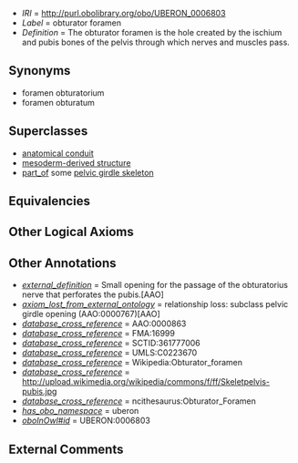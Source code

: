  * *IRI* = http://purl.obolibrary.org/obo/UBERON_0006803
 * *Label* = obturator foramen
 * *Definition* = The obturator foramen is the hole created by the ischium and pubis bones of the pelvis through which nerves and muscles pass.

## Synonyms

 * foramen obturatorium
 * foramen obturatum

## Superclasses

 * [anatomical conduit](../../UBERON/11/UBERON_0004111.md)
 * [mesoderm-derived structure](../../UBERON/20/UBERON_0004120.md)
 * [part_of](../../BFO/50/BFO_0000050.md) some [pelvic girdle skeleton](../../UBERON/32/UBERON_0007832.md)

## Equivalencies


## Other Logical Axioms


## Other Annotations

 * *[external_definition](../../UBPROP/01/UBPROP_0000001.md)* = Small opening for the passage of the obturatorius nerve that perforates the pubis.[AAO]
 * *[axiom_lost_from_external_ontology](../../UBPROP/02/UBPROP_0000002.md)* = relationship loss: subclass pelvic girdle opening (AAO:0000767)[AAO]
 * *[database_cross_reference](../../ef/oboInOwl#hasDbXref.md)* = AAO:0000863
 * *[database_cross_reference](../../ef/oboInOwl#hasDbXref.md)* = FMA:16999
 * *[database_cross_reference](../../ef/oboInOwl#hasDbXref.md)* = SCTID:361777006
 * *[database_cross_reference](../../ef/oboInOwl#hasDbXref.md)* = UMLS:C0223670
 * *[database_cross_reference](../../ef/oboInOwl#hasDbXref.md)* = Wikipedia:Obturator_foramen
 * *[database_cross_reference](../../ef/oboInOwl#hasDbXref.md)* = http://upload.wikimedia.org/wikipedia/commons/f/ff/Skeletpelvis-pubis.jpg
 * *[database_cross_reference](../../ef/oboInOwl#hasDbXref.md)* = ncithesaurus:Obturator_Foramen
 * *[has_obo_namespace](../../ce/oboInOwl#hasOBONamespace.md)* = uberon
 * *[oboInOwl#id](../../id/oboInOwl#id.md)* = UBERON:0006803

## External Comments

